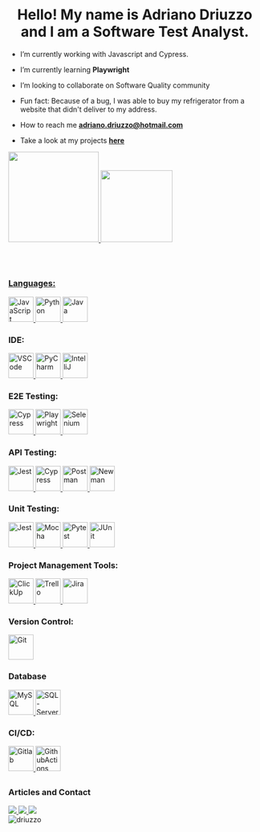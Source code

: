 <h1 align="center">Hello! My name is Adriano Driuzzo and I am a Software Test Analyst. </h1>

- I’m currently working with Javascript and Cypress.

- I’m currently learning **Playwright**

- I’m looking to collaborate on Software Quality community

- Fun fact: Because of a bug, I was able to buy my refrigerator from a website that didn't deliver to my address.

- How to reach me **adriano.driuzzo@hotmail.com**

- Take a look at my projects <a href="https://github.com/driuzzo/projects">**here**</a>

<div>
  <a href="https://github.com/driuzzo">
    <img height="180em" src="https://github-readme-stats-git-masterrstaa-rickstaa.vercel.app/api?username=driuzzo&show_icons=true&theme=dracula&include_all_commits=true&count_private=true" />
    <img height="143em" src="https://github-readme-stats.vercel.app/api/top-langs/?username=driuzzo&layout=compact&langs_count=4&theme=dracula&hide=Rich%20Text%20Format" />
  </div>
  
 ##

<div style="display: inline_block">
  <br>
  <h3 align="left">Languages:</h3>
  <p align="left">
    <a href="https://developer.mozilla.org/en-US/docs/Web/JavaScript" target="_blank" rel="noreferrer"> 
      <img width="50" alt="JavaScript" src="https://cdn.jsdelivr.net/gh/devicons/devicon/icons/javascript/javascript-plain.svg" /> </a>
    <a href="https://www.python.org" target="_blank" rel="noreferrer"> 
      <img width="50" alt="Python" src="https://cdn.jsdelivr.net/gh/devicons/devicon/icons/python/python-original.svg" /> </a>
    <a href="https://www.java.com/" target="_blank" rel="noreferrer"> 
      <img width="50" alt="Java" src="https://cdn.jsdelivr.net/gh/devicons/devicon/icons/java/java-original-wordmark.svg" /> </a>
  </p>
</div>

<div>
  <h3 align="left">IDE:</h3>
  <p align="left">
    <a href="https://code.visualstudio.com" target="_blank" rel="noreferrer">
      <img width="50" alt="VSCode" src="https://cdn.jsdelivr.net/gh/devicons/devicon/icons/vscode/vscode-original-wordmark.svg" /> </a>
    <a href="https://www.jetbrains.com/pt-br/pycharm/" target="_blank" rel="noreferrer">
      <img width="50" alt="PyCharm" src="https://cdn.jsdelivr.net/gh/devicons/devicon/icons/pycharm/pycharm-original.svg" /> </a>
    <a href="https://www.jetbrains.com/pt-br/idea/" target="_blank" rel="noreferrer">
      <img width="50" alt="IntelliJ" src="https://upload.wikimedia.org/wikipedia/commons/thumb/9/9c/IntelliJ_IDEA_Icon.svg/1024px-IntelliJ_IDEA_Icon.svg.png" /> </a>
  </p>
</div>

<div>
  <h3 align="left">E2E Testing:</h3>
  <p align="left">
    <a href="https://www.cypress.io/" target="_blank" rel="noreferrer">
      <img width="50" alt="Cypress" src="https://asset.brandfetch.io/idIq_kF0rb/idv3zwmSiY.jpeg" /> </a>
    <a href="https://playwright.dev/" target="_blank" rel="noreferrer">
      <img width="50" alt="Playwright" src="https://playwright.dev/img/playwright-logo.svg" /> </a>
    <a href="https://www.selenium.dev/" target="_blank" rel="noreferrer">
      <img width="50" alt="Selenium" src="https://upload.wikimedia.org/wikipedia/commons/d/d5/Selenium_Logo.png" /> </a>
  </p>
</div>

<div>
  <h3 align="left">API Testing:</h3>
  <p align="left">
    <a href="https://jestjs.io/" target="_blank" rel="noreferrer">
      <img width="50" alt="Jest" src="https://cdn.jsdelivr.net/gh/devicons/devicon/icons/jest/jest-plain.svg" /> </a>
    <a href="https://www.cypress.io/" target="_blank" rel="noreferrer">
      <img width="50" alt="Cypress" src="https://asset.brandfetch.io/idIq_kF0rb/idv3zwmSiY.jpeg" /> </a>
    <a href="https://www.postman.com/" target="_blank" rel="noreferrer">
      <img width="50" alt="Postman" src="https://www.svgrepo.com/download/354202/postman-icon.svg" /> </a>
    <a href="https://github.com/postmanlabs/newman/" target="_blank" rel="noreferrer">
      <img width="50" alt="Newman" src="https://postman-toolboxes2.s3.amazonaws.com/assets/newman/newman.png" /> </a>
  </p>
</div>

<div>
  <h3 align="left">Unit Testing:</h3>
  <p align="left">
    <a href="https://jestjs.io/" target="_blank" rel="noreferrer">
      <img width="50" alt="Jest" src="https://cdn.jsdelivr.net/gh/devicons/devicon/icons/jest/jest-plain.svg" /> </a>
    <a href="https://mochajs.org/" target="_blank" rel="noreferrer">
      <img width="50" alt="Mocha" src="https://www.vectorlogo.zone/logos/mochajs/mochajs-icon.svg" /> </a>
    <a href="https://pytest.org/" target="_blank" rel="noreferrer">
      <img width="50" alt="Pytest" src="https://cdn.jsdelivr.net/gh/devicons/devicon/icons/pytest/pytest-original-wordmark.svg" /> </a>
    <a href="https://junit.org/junit5/" target="_blank" rel="noreferrer">
      <img width="50" alt="JUnit" src="https://avatars.githubusercontent.com/u/874086?s=280&v=4" /> </a>
  </p>
</div>

<div>
  <h3 align="left">Project Management Tools:</h3>
  <p align="left">
    <a href="https://clickup.com/" target="_blank" rel="noreferrer">
      <img width="50" alt="ClickUp" src="https://seeklogo.com/images/C/clickup-black-logo-71CD0C462C-seeklogo.com.png" /> </a>
    <a href="https://trello.com" target="_blank" rel="noreferrer">
      <img width="50" alt="Trello" src="https://cdn.jsdelivr.net/gh/devicons/devicon/icons/trello/trello-plain-wordmark.svg" /> </a>
    <a href="https://www.atlassian.com/br/software/jira" target="_blank" rel="noreferrer">
      <img width="50" alt="Jira" src="https://cdn.jsdelivr.net/gh/devicons/devicon/icons/jira/jira-original-wordmark.svg" /> </a>
  </p>
</div>

<div>
  <h3 align="left">Version Control:</h3>
  <p align="left">
    <a href="https://git-scm.com/" target="_blank" rel="noreferrer">
      <img width="50" alt="Git" src="https://cdn.jsdelivr.net/gh/devicons/devicon/icons/git/git-original.svg" /> </a>
      </p>
</div>

<div>
  <h3 align="left">Database</h3>
  <p align="left">
    <a href="https://www.mysql.com/" target="_blank" rel="noreferrer">
      <img width="50" alt="MySQL" src="https://cdn.jsdelivr.net/gh/devicons/devicon/icons/mysql/mysql-original.svg" /> </a>
    <a href="https://www.microsoft.com/pt-br/sql-server/" target="_blank" rel="noreferrer">
      <img width="50" alt="SQL-Server" src="https://cdn-icons-png.flaticon.com/512/5968/5968409.png" /> </a>
  </p>
</div>
     
<div>
  <h3 align="left">CI/CD:</h3>
  <p align="left">
    <a href="https://about.gitlab.com/" target="_blank" rel="noreferrer">
      <img width="50" alt="Gitlab" src="https://cdn.jsdelivr.net/gh/devicons/devicon/icons/gitlab/gitlab-original.svg" /> </a>
    <a href="https://github.com/features/actions" target="_blank" rel="noreferrer">
      <img width="50" alt="GithubActions" src="https://avatars.githubusercontent.com/u/44036562?s=200&v=4" /> </a>
  </p>
</div>  
      
  
  ##
     
<div>
  <h3 align="left">Articles and Contact</h3>
  <a href = "mailto:adriano.driuzzo@hotmail.com"><img src="https://img.shields.io/badge/Outlook-0078D4?style=for-the-badge&logo=microsoft-outlook&logoColor=white"> </a>
  <a href="https://www.linkedin.com/in/adriano-driuzzo/" target="_blank"><img src="https://img.shields.io/badge/-LinkedIn-%230077B5?style=for-the-badge&logo=linkedin&logoColor=white" target="_blank"> </a>
  <a href="https://medium.com/@adriano-driuzzo" target="_blank"><img src="https://img.shields.io/badge/Medium-12100E?style=for-the-badge&logo=medium&logoColor=white"> </a>
</div>
  
<img src="https://komarev.com/ghpvc/?username=driuzzo" alt="driuzzo" />
